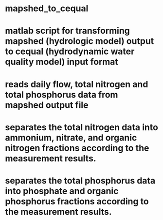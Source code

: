 # mapshed_to_cequal
# matlab script for transforming mapshed (hydrologic model) output to cequal (hydrodynamic water quality model) input format
# reads daily flow, total nitrogen and total phosphorus data from mapshed output file
# separates the total nitrogen data into ammonium, nitrate, and organic nitrogen fractions according to the measurement results.
# separates the total phosphorus data into phosphate and organic phosphorus fractions according to the measurement results.
